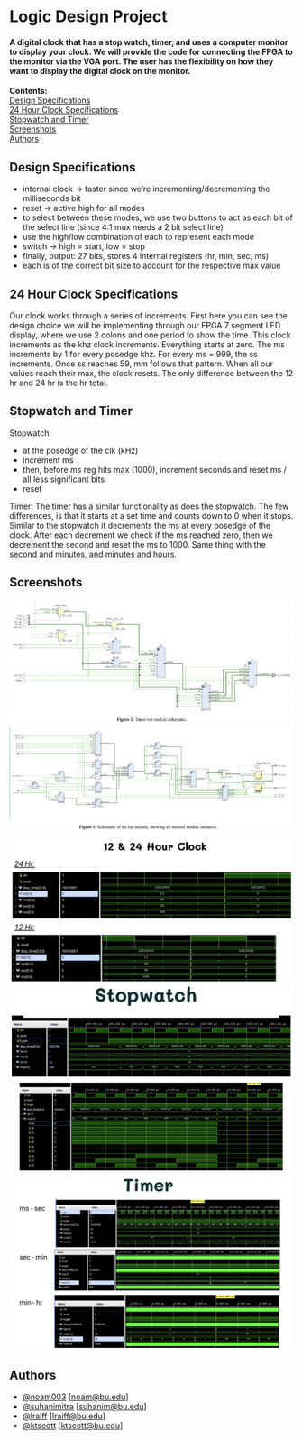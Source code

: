 
# Logic Design Project

#### A digital clock that has a stop watch, timer, and uses a computer monitor to display your clock. We will provide the code for connecting the FPGA to the monitor via the VGA port. The user has the flexibility on how they want to display the digital clock on the monitor. ####
**Contents:**\
[Design Specifications](#design-specifications "Goto design-specifications")\
[24 Hour Clock Specifications](#24-hour-clock-specifications "24-hour-clock-specifications")\
[Stopwatch and Timer](#stopwatch-and-timer "Goto stopwatch-and-timer")\
[Screenshots](#screenshots "Goto screenshots")\
[Authors](#Authors "Goto authors")

## Design Specifications
- internal clock → faster since we’re incrementing/decrementing the milliseconds bit
- reset → active high for all modes
- to select between these modes, we use two buttons to act as each bit of the select line (since 4:1 mux needs a 2 bit select line)
- use the high/low combination of each to represent each mode
- switch → high = start, low = stop
- finally, output: 27 bits, stores 4 internal registers (hr, min, sec, ms)
- each is of the correct bit size to account for the respective max value



## 24 Hour Clock Specifications

Our clock works through a series of increments. First here you can see the design choice we will be implementing through our FPGA 7 segment LED display, where we use 2 colons and one period to show the time. This clock increments as the khz clock increments. Everything starts at zero. The ms increments by 1 for every posedge khz. For every ms = 999, the ss increments. Once ss reaches 59, mm follows that pattern. When all our values reach their max, the clock resets. The only difference between the 12 hr and 24 hr is the hr total.  

## Stopwatch and Timer

Stopwatch:
- at the posedge of the clk (kHz)
- increment ms
- then, before ms reg hits max (1000), increment seconds and reset ms / all less significant bits
- reset

Timer:
The timer has a similar functionality as does the stopwatch. 
The few differences, is that it starts at a set time and counts down to 0 when it stops. 
Similar to the stopwatch it decrements the ms at every posedge of the clock. 
After each decrement we check if the ms reached zero, then we decrement the second and reset the ms to 1000. 
Same thing with the second and minutes, and minutes and hours. 

## Screenshots

![](timer_top_schematic.png)
![](top_schematic.png)
![](clock.png)
![](stopwatch.png)
![](timer.png)

## Authors

- [@noam003](https://www.github.com/noam003) [noam@bu.edu]
- [@suhanimitra](https://github.com/suhanimitra) [suhanim@bu.edu]
- [@lraiff](https://github.com/lraiff) [lraiff@bu.edu]
- [@ktscott](https://github.com/ktscott) [ktscott@bu.edu]
